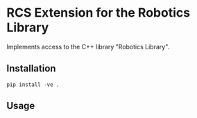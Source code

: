 # RCS Extension for the Robotics Library
Implements access to the C++ library "Robotics Library". 

## Installation
```shell
pip install -ve .
```

## Usage

